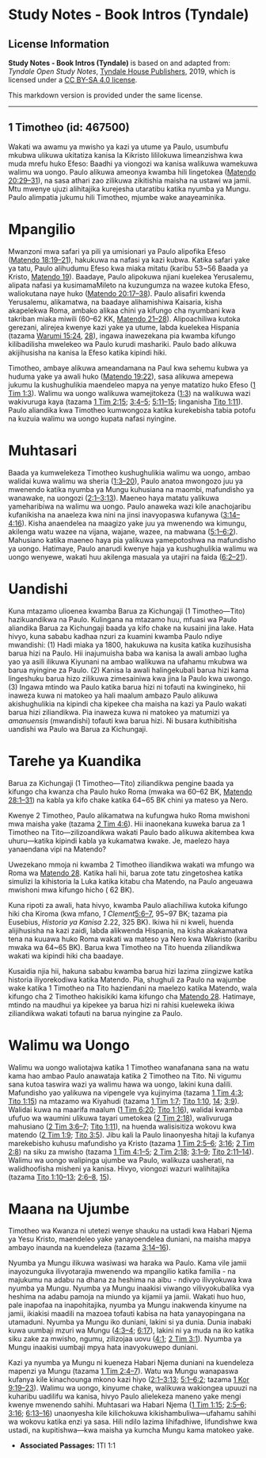 # Study Notes - Book Intros (Tyndale)

## License Information

**Study Notes - Book Intros (Tyndale)** is based on and adapted from: _Tyndale Open Study Notes_, [Tyndale House Publishers](https://tyndaleopenresources.com/), 2019, which is licensed under a [CC BY-SA 4.0 license](https://creativecommons.org/licenses/by-sa/4.0/legalcode.en).

This markdown version is provided under the same license.



--------------------------------

## 1 Timotheo (id: 467500)

Wakati wa awamu ya mwisho ya kazi ya utume ya Paulo, usumbufu mkubwa ulikuwa ukitatiza kanisa la Kikristo lililokuwa limeanzishwa kwa muda mrefu huko Efeso: Baadhi ya viongozi wa kanisa walikuwa wamekuwa walimu wa uongo. Paulo alikuwa ameonya kwamba hili lingetokea ([Matendo 20:29–31](https://ref.ly/Acts20:29-Acts20:31)), na sasa athari zao zilikuwa zikitishia maisha na ustawi wa jamii. Mtu mwenye ujuzi alihitajika kurejesha utaratibu katika nyumba ya Mungu. Paulo alimpatia jukumu hili Timotheo, mjumbe wake anayeaminika.

Mpangilio
=========

Mwanzoni mwa safari ya pili ya umisionari ya Paulo alipofika Efeso ([Matendo 18:19–21](https://ref.ly/Acts18:19-Acts18:21)), hakukuwa na nafasi ya kazi kubwa. Katika safari yake ya tatu, Paulo alihudumu Efeso kwa miaka mitatu (karibu 53\~56 Baada ya Kristo, [Matendo 19](https://ref.ly/Acts19:1-Acts19:41)). Baadaye, Paulo alipokuwa njiani kuelekea Yerusalemu, alipata nafasi ya kusimamaMileto na kuzungumza na wazee kutoka Efeso, waliokutana naye huko ([Matendo 20:17–38](https://ref.ly/Acts20:17-Acts20:38)). Paulo alisafiri kwenda Yerusalemu, alikamatwa, na baadaye alihamishiwa Kaisaria, kisha akapelekwa Roma, ambako alikaa chini ya kifungo cha nyumbani kwa takriban miaka miwili (60–62 KK, [Matendo 21–28](https://ref.ly/Acts21:1-Acts28:31)). Alipoachiliwa kutoka gerezani, alirejea kwenye kazi yake ya utume, labda kuelekea Hispania (tazama [Warumi 15:24](https://ref.ly/Rom15:24), [28](https://ref.ly/Rom15:28)), ingawa inawezekana pia kwamba kifungo kilibadilisha mwelekeo wa Paulo kurudi mashariki. Paulo bado alikuwa akijihusisha na kanisa la Efeso katika kipindi hiki.

Timotheo, ambaye alikuwa ameandamana na Paul kwa sehemu kubwa ya huduma yake ya awali huko ([Matendo 19:22](https://ref.ly/Acts19:22)), sasa alikuwa amepewa jukumu la kushughulikia maendeleo mapya na yenye matatizo huko Efeso ([1 Tim 1:3](https://ref.ly/1Tim1:3)). Walimu wa uongo walikuwa wamejitokeza ([1:3](https://ref.ly/1Tim1:3)) na walikuwa wazi wakivuruga kaya (tazama [1 Tim 2:15](https://ref.ly/1Tim2:15); [3:4–5](https://ref.ly/1Tim3:4-1Tim3:5); [5:11–15](https://ref.ly/1Tim5:11-1Tim5:15); linganisha [Tito 1:11](https://ref.ly/Titus1:11)). Paulo aliandika kwa Timotheo kumwongoza katika kurekebisha tabia potofu na kuzuia walimu wa uongo kupata nafasi nyingine.

Muhtasari
=========

Baada ya kumwelekeza Timotheo kushughulikia walimu wa uongo, ambao walidai kuwa walimu wa sheria ([1:3–20](https://ref.ly/1Tim1:3-1Tim1:20)), Paulo anatoa mwongozo juu ya mwenendo katika nyumba ya Mungu kuhusiana na maombi, mafundisho ya wanawake, na uongozi ([2:1–3:13](https://ref.ly/1Tim2:1-1Tim3:13)). Maeneo haya matatu yalikuwa yameharibiwa na walimu wa uongo. Paulo anaweka wazi kile anachojaribu kufanikisha na anaeleza kwa nini na jinsi inavyopaswa kufanywa ([3:14–4:16](https://ref.ly/1Tim3:14-1Tim4:16)). Kisha anaendelea na maagizo yake juu ya mwenendo wa kimungu, akilenga watu wazee na vijana, wajane, wazee, na mabwana ([5:1–6:2](https://ref.ly/1Tim5:1-1Tim6:2)). Mahusiano katika maeneo haya pia yalikuwa yamepotoshwa na mafundisho ya uongo. Hatimaye, Paulo anarudi kwenye haja ya kushughulikia walimu wa uongo wenyewe, wakati huu akilenga masuala ya utajiri na faida ([6:2–21](https://ref.ly/1Tim6:2-1Tim6:21)).

Uandishi
========

Kuna mtazamo ulioenea kwamba Barua za Kichungaji (1 Timotheo—Tito) hazikuandikwa na Paulo. Kulingana na mtazamo huu, mfuasi wa Paulo aliandika Barua za Kichungaji baada ya kifo chake na kusaini jina lake. Hata hivyo, kuna sababu kadhaa nzuri za kuamini kwamba Paulo ndiye mwandishi: (1\) Hadi miaka ya 1800, hakukuwa na kusita katika kuzihusisha barua hizi na Paulo. Hii inajumuisha baba wa kanisa la awali ambao lugha yao ya asili ilikuwa Kiyunani na ambao walikuwa na ufahamu mkubwa wa barua nyingine za Paulo. (2\) Kanisa la awali halingekubali barua hizi kama lingeshuku barua hizo zilikuwa zimesainiwa kwa jina la Paulo kwa uwongo. (3\) Ingawa mtindo wa Paulo katika barua hizi ni tofauti na kwingineko, hii inaweza kuwa ni matokeo ya hali maalum ambazo Paulo alikuwa akishughulikia na kipindi cha kipekee cha maisha na kazi ya Paulo wakati barua hizi ziliandikwa. Pia inaweza kuwa ni matokeo ya matumizi ya *amanuensis* (mwandishi) tofauti kwa barua hizi. Ni busara kuthibitisha uandishi wa Paulo wa Barua za Kichungaji.

Tarehe ya Kuandika
==================

Barua za Kichungaji (1 Timotheo—Tito) ziliandikwa pengine baada ya kifungo cha kwanza cha Paulo huko Roma (mwaka wa 60–62 BK, [Matendo 28:1–31](https://ref.ly/Acts28:1-Acts28:31)) na kabla ya kifo chake katika 64\~65 BK chini ya mateso ya Nero.

Kwenye 2 Timotheo, Paulo alikamatwa na kufungwa huko Roma mwishoni mwa maisha yake (tazama [2 Tim 4:6](https://ref.ly/2Tim4:6)). Hii inaonekana kuweka barua za 1 Timotheo na Tito—zilizoandikwa wakati Paulo bado alikuwa akitembea kwa uhuru—katika kipindi kabla ya kukamatwa kwake. Je, maelezo haya yanaendana vipi na Matendo?

Uwezekano mmoja ni kwamba 2 Timotheo iliandikwa wakati wa mfungo wa Roma wa [Matendo 28](https://ref.ly/Acts28:1-Acts28:31). Katika hali hii, barua zote tatu zingetoshea katika simulizi la kihistoria la Luka katika kitabu cha Matendo, na Paulo angeuawa mwishoni mwa kifungo hicho ( 62 BK).

Kuna ripoti za awali, hata hivyo, kwamba Paulo aliachiliwa kutoka kifungo hiki cha Kiroma (kwa mfano, *1 Clement*[5:6–7](https://ref.ly/1Tim5:6-1Tim5:7), 95\~97 BK; tazama pia Eusebius, *Historia ya Kanisa* 2\.22, 325 BK). Ikiwa hii ni kweli, huenda alijihusisha na kazi zaidi, labda alikwenda Hispania, na kisha akakamatwa tena na kuuawa huko Roma wakati wa mateso ya Nero kwa Wakristo (karibu mwaka wa 64\~65 BK). Barua kwa Timotheo na Tito huenda ziliandikwa wakati wa kipindi hiki cha baadaye.

Kusaidia njia hii, hakuna sababu kwamba barua hizi lazima ziingizwe katika historia iliyorekodiwa katika Matendo. Pia, shughuli za Paulo na wajumbe wake katika 1 Timotheo na Tito haziendani na maelezo katika Matendo, wala kifungo cha 2 Timotheo hakisikiki kama kifungo cha [Matendo 28](https://ref.ly/Acts28:1-Acts28:31). Hatimaye, mtindo na maudhui ya kipekee ya barua hizi ni rahisi kueleweka ikiwa ziliandikwa wakati tofauti na barua nyingine za Paulo.

Walimu wa Uongo
===============

Walimu wa uongo waliotajwa katika 1 Timotheo wanafanana sana na watu kama hao ambao Paulo anawataja katika 2 Timotheo na Tito. Ni vigumu sana kutoa taswira wazi ya walimu hawa wa uongo, lakini kuna dalili. Mafundisho yao yalikuwa na vipengele vya kujinyima (tazama [1 Tim 4:3](https://ref.ly/1Tim4:3); [Tito 1:15](https://ref.ly/Titus1:15)) na mtazamo wa Kiyahudi (tazama [1 Tim 1:7](https://ref.ly/1Tim1:7); [Tito 1:10](https://ref.ly/Titus1:10), [14](https://ref.ly/Titus1:14); [3:9](https://ref.ly/Titus3:9)). Walidai kuwa na maarifa maalum ([1 Tim 6:20](https://ref.ly/1Tim6:20); [Tito 1:16](https://ref.ly/Titus1:16)), walidai kwamba ufufuo wa waumini ulikuwa tayari umetokea ([2 Tim 2:18](https://ref.ly/2Tim2:18)), walivuruga mahusiano ([2 Tim 3:6–7](https://ref.ly/2Tim3:6-2Tim3:7); [Tito 1:11](https://ref.ly/Titus1:11)), na huenda walisisitiza wokovu kwa matendo ([2 Tim 1:9](https://ref.ly/2Tim1:9); [Tito 3:5](https://ref.ly/Titus3:5)). Jibu kali la Paulo linaonyesha hitaji la kufanya marekebisho kuhusu mafundisho ya Kristo (tazama [1 Tim 2:5–6](https://ref.ly/1Tim2:5-1Tim2:6); [3:16](https://ref.ly/1Tim3:16); [2 Tim 2:8](https://ref.ly/2Tim2:8)) na siku za mwisho (tazama [1 Tim 4:1–5](https://ref.ly/1Tim4:1-1Tim4:5); [2 Tim 2:18](https://ref.ly/2Tim2:18); [3:1–9](https://ref.ly/2Tim3:1-2Tim3:9); [Tito 2:11–14](https://ref.ly/Titus2:11-Titus2:14)). Walimu wa uongo walipinga ujumbe wa Paulo, walikuza uasherati, na walidhoofisha misheni ya kanisa. Hivyo, viongozi wazuri walihitajika (tazama [Tito 1:10–13](https://ref.ly/Titus1:10-Titus1:13); [2:6–8](https://ref.ly/Titus2:6-Titus2:8), [15](https://ref.ly/Titus2:15)).

Maana na Ujumbe
===============

Timotheo wa Kwanza ni utetezi wenye shauku na ustadi kwa Habari Njema ya Yesu Kristo, maendeleo yake yanayoendelea duniani, na maisha mapya ambayo inaunda na kuendeleza (tazama [3:14–16](https://ref.ly/1Tim3:14-1Tim3:16)).

Nyumba ya Mungu ilikuwa wasiwasi wa haraka wa Paulo. Kama vile jamii inayozunguka ilivyotarajia mwenendo wa mpangilio katika familia \- na majukumu na adabu na dhana za heshima na aibu \- ndivyo ilivyokuwa kwa nyumba ya Mungu. Nyumba ya Mungu inaakisi viwango vilivyokubalika vya heshima na adabu pamoja na miundo ya kijamii ya jamii. Wakati huo huo, pale inapofaa na inapohitajika, nyumba ya Mungu inakwenda kinyume na jamii, ikiakisi maadili na mazoea tofauti kabisa na hata yanayopingana na utamaduni. Nyumba ya Mungu iko duniani, lakini si ya dunia. Dunia inabaki kuwa uumbaji mzuri wa Mungu ([4:3–4](https://ref.ly/1Tim4:3-1Tim4:4); [6:17](https://ref.ly/1Tim6:17)), lakini ni ya muda na iko katika siku zake za mwisho, ngumu, zilizojaa uovu ([4:1](https://ref.ly/1Tim4:1); [2 Tim 3:1](https://ref.ly/2Tim3:1)). Nyumba ya Mungu inaakisi uumbaji mpya hata inavyokuwepo duniani.

Kazi ya nyumba ya Mungu ni kueneza Habari Njema duniani na kuendeleza mapenzi ya Mungu (tazama [1 Tim 2:4–7](https://ref.ly/1Tim2:4-1Tim2:7)). Watu wa Mungu wanapaswa kufanya kile kinachounga mkono kazi hiyo ([2:1–3:13](https://ref.ly/1Tim2:1-1Tim3:13); [5:1–6:2](https://ref.ly/1Tim5:1-1Tim6:2); tazama [1 Kor 9:19–23](https://ref.ly/1Cor9:19-1Cor9:23)). Walimu wa uongo, kinyume chake, walikuwa wakiongea upuuzi na kuharibu uadilifu wa kanisa, hivyo Paulo alielekeza maneno yake mengi kwenye mwenendo sahihi. Muhtasari wa Habari Njema ([1 Tim 1:15](https://ref.ly/1Tim1:15); [2:5–6](https://ref.ly/1Tim2:5-1Tim2:6); [3:16](https://ref.ly/1Tim3:16); [6:13–16](https://ref.ly/1Tim6:13-1Tim6:16)) unaonyesha kile kilichokuwa kikishambuliwa—ufahamu sahihi wa wokovu katika enzi ya sasa. Hili ndilo lazima lihifadhiwe, lifundishwe kwa ustadi, na kupitishwa—kwa maisha ya kumcha Mungu kama matokeo yake.

* **Associated Passages:** 1TI 1:1

